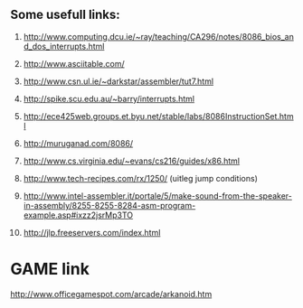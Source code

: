 ## Some usefull links:

1. http://www.computing.dcu.ie/~ray/teaching/CA296/notes/8086_bios_and_dos_interrupts.html

2. http://www.asciitable.com/

3. http://www.csn.ul.ie/~darkstar/assembler/tut7.html

4. http://spike.scu.edu.au/~barry/interrupts.html

5. http://ece425web.groups.et.byu.net/stable/labs/8086InstructionSet.html

6. http://muruganad.com/8086/

7. http://www.cs.virginia.edu/~evans/cs216/guides/x86.html

8. http://www.tech-recipes.com/rx/1250/ (uitleg jump conditions)

9. http://www.intel-assembler.it/portale/5/make-sound-from-the-speaker-in-assembly/8255-8255-8284-asm-program-example.asp#ixzz2jsrMp3TO
10. http://jlp.freeservers.com/index.html

#
# GAME link

http://www.officegamespot.com/arcade/arkanoid.htm
